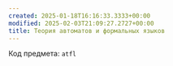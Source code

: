 ```yaml
---
created: 2025-01-18T16:16:33.3333+00:00
modified: 2025-02-03T21:09:27.2727+00:00
title: Теория автоматов и формальных языков
---
```

Код предмета: `atfl`